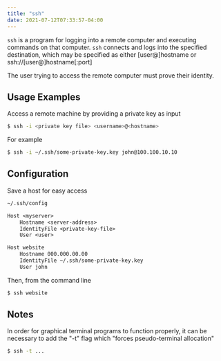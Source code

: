 ```yaml
---
title: "ssh"
date: 2021-07-12T07:33:57-04:00
---
```


`ssh` is a program for logging into a remote computer and executing commands on
that computer. `ssh` connects and logs into the specified destination, which may
be specified as either [user@]hostname or ssh://[user@]hostname[:port]

The user trying to access the remote computer must prove their identity.

## Usage Examples

Access a remote machine by providing a private key as input

```bash
$ ssh -i <private key file> <username>@<hostname>
```

For example

```bash
$ ssh -i ~/.ssh/some-private-key.key john@100.100.10.10
```

## Configuration

Save a host for easy access

```txt
~/.ssh/config

Host <myserver>
    Hostname <server-address>
    IdentityFile <private-key-file>
    User <user>

Host website
    Hostname 000.000.00.00
    IdentityFile ~/.ssh/some-private-key.key
    User john
```

Then, from the command line

```bash
$ ssh website
```

## Notes

In order for graphical terminal programs to function properly, it can be
necessary to add the "-t" flag which "forces pseudo-terminal allocation"

```bash
$ ssh -t ...
```

